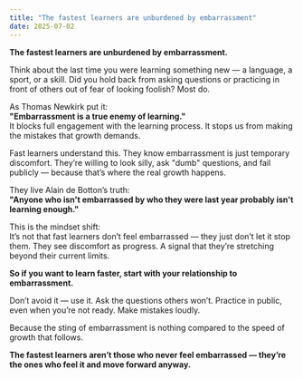 ```yaml
---
title: "The fastest learners are unburdened by embarrassment"
date: 2025-07-02
---
```


<p>‍<strong id="">The fastest learners are unburdened by embarrassment.</strong></p><p id="">Think about the last time you were learning something new — a language, a sport, or a skill. Did you hold back from asking questions or practicing in front of others out of fear of looking foolish? Most do.</p><p id="">As Thomas Newkirk put it:<br><strong id="">"Embarrassment is a true enemy of learning."</strong><br>It blocks full engagement with the learning process. It stops us from making the mistakes that growth demands.</p><p id="">Fast learners understand this. They know embarrassment is just temporary discomfort. They’re willing to look silly, ask "dumb" questions, and fail publicly — because that’s where the real growth happens.</p><p id="">They live Alain de Botton’s truth:<br><strong id="">"Anyone who isn't embarrassed by who they were last year probably isn't learning enough."</strong></p><p id="">This is the mindset shift:<br>It’s not that fast learners don’t feel embarrassed — they just don’t let it stop them. They see discomfort as progress. A signal that they’re stretching beyond their current limits.</p><p id=""><strong id="">So if you want to learn faster, start with your relationship to embarrassment.</strong></p><p id="">Don’t avoid it — use it. Ask the questions others won’t. Practice in public, even when you’re not ready. Make mistakes loudly.</p><p id="">Because the sting of embarrassment is nothing compared to the speed of growth that follows.</p><p id=""><strong id="">The fastest learners aren’t those who never feel embarrassed — they’re the ones who feel it and move forward anyway.</strong></p>